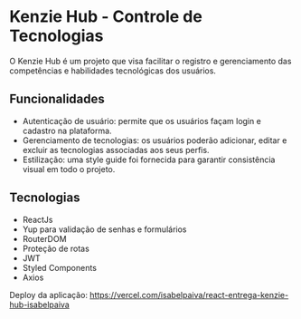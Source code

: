 # Kenzie Hub - Controle de Tecnologias

O Kenzie Hub é um projeto que visa facilitar o registro e gerenciamento das competências e habilidades tecnológicas dos usuários.

## Funcionalidades

- Autenticação de usuário: permite que os usuários façam login e cadastro na plataforma.
- Gerenciamento de tecnologias: os usuários poderão adicionar, editar e excluir as tecnologias associadas aos seus perfis.
- Estilização: uma style guide foi fornecida para garantir consistência visual em todo o projeto.

## Tecnologias 

- ReactJs
- Yup para validação de senhas e formulários
- RouterDOM
- Proteção de rotas
- JWT
- Styled Components
- Axios

Deploy da aplicação: https://vercel.com/isabelpaiva/react-entrega-kenzie-hub-isabelpaiva
